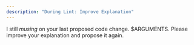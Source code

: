 ```yaml
---
description: "During Lint: Improve Explanation"
---
```


I still *musing* on your last proposed code change. $ARGUMENTS.
Please improve your explanation and propose it again.

